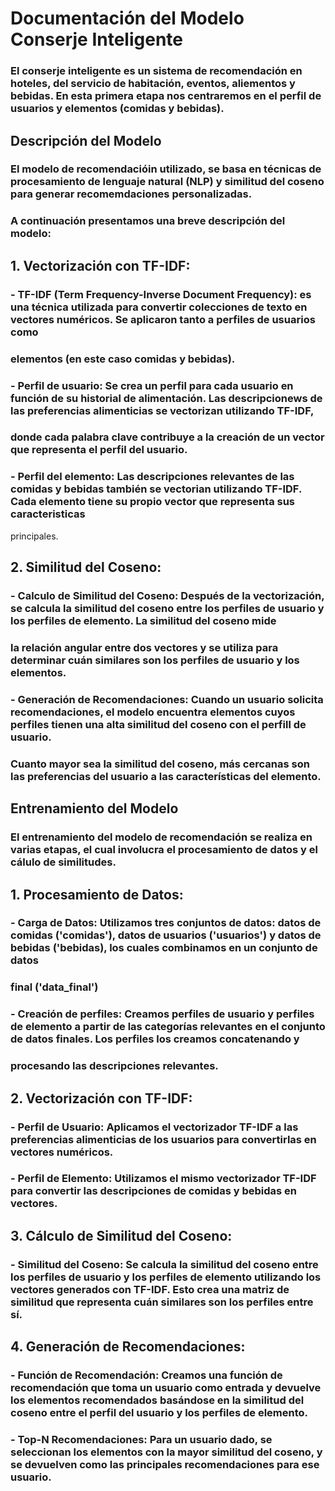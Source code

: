 # Documentación del Modelo Conserje Inteligente  
### El conserje inteligente es un sistema de recomendación en hoteles, del servicio de habitación, eventos, aliementos y bebidas. En esta primera etapa nos centraremos en el perfil de usuarios y elementos (comidas y bebidas).

## Descripción del Modelo
### El modelo de recomendacióin utilizado, se basa en técnicas de procesamiento de lenguaje natural (NLP) y similitud del coseno para generar recomemdaciones personalizadas. 
### A continuación presentamos una breve descripción del modelo:
## 1. **Vectorización con TF-IDF:**
### **- TF-IDF (Term Frequency-Inverse Document Frequency):** es una técnica utilizada para convertir colecciones de texto en vectores numéricos. Se aplicaron tanto a perfiles de usuarios como 
### elementos (en este caso comidas y bebidas).
### **- Perfil de usuario:** Se crea un perfil para cada usuario en función de su historial de alimentación. Las descripcionews de las preferencias alimenticias se vectorizan utilizando TF-IDF,
### donde cada  palabra clave contribuye a la creación de un vector que representa el  perfil del usuario.
### **- Perfil del elemento:** Las descripciones  relevantes de las comidas y bebidas también se vectorian utilizando TF-IDF.  Cada elemento tiene su propio vector que representa sus caracteristicas
principales.

## **2. Similitud del Coseno:**
### **- Calculo de Similitud del Coseno:** Después de la vectorización, se calcula la similitud del coseno entre los perfiles de usuario y los perfiles de elemento. La similitud del coseno mide 
### la relación angular entre dos vectores y se utiliza para determinar cuán similares son los perfiles de usuario y los elementos.
### **- Generación de Recomendaciones:** Cuando un usuario solicita recomendaciones, el modelo encuentra elementos cuyos perfiles tienen una alta similitud del coseno con el perfill de usuario.
### Cuanto mayor sea la similitud del coseno, más cercanas son las preferencias del usuario a las características del elemento.

## Entrenamiento del Modelo
### El entrenamiento del modelo de recomendación se realiza en varias etapas, el cual involucra el procesamiento de datos y el cálulo de similitudes.

## **1. Procesamiento de Datos:**  
### **- Carga de Datos:** Utilizamos tres conjuntos de datos: datos de comidas ('comidas'), datos de usuarios ('usuarios') y datos de bebidas ('bebidas), los cuales combinamos en un conjunto de datos    
### final ('data_final')  
### **- Creación de perfiles:** Creamos perfiles de usuario y perfiles de elemento a partir de las categorías relevantes en el conjunto de datos finales. Los perfiles los creamos concatenando y     
### procesando las descripciones relevantes.  

## **2. Vectorización con TF-IDF:**
### **- Perfil de Usuario:** Aplicamos el vectorizador TF-IDF a las preferencias alimenticias de los usuarios para convertirlas en vectores numéricos.
### **- Perfil de Elemento:** Utilizamos  el mismo vectorizador TF-IDF para convertir las descripciones de comidas y bebidas en vectores.

## **3. Cálculo de Similitud del Coseno:**
### **- Similitud del Coseno:** Se calcula la similitud del coseno entre los perfiles de usuario y los perfiles de elemento utilizando los vectores generados con TF-IDF. Esto crea una matriz de similitud que representa cuán similares son los perfiles entre sí.

## **4. Generación de Recomendaciones:**
### **- Función de Recomendación:** Creamos una función de recomendación que toma un usuario como entrada y devuelve los elementos recomendados basándose en la similitud del coseno entre el perfil del usuario y   los perfiles de elemento.
### **- Top-N Recomendaciones:** Para un usuario dado, se seleccionan los elementos con la mayor similitud del coseno, y se devuelven como las principales recomendaciones para ese usuario.

